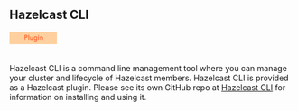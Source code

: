 


## Hazelcast CLI

<img src="images/Plugin_New.png" alt="CLI Plugin" height="22" width="84">
<br></br>

Hazelcast CLI is a command line management tool where you can manage your cluster and lifecycle of Hazelcast members. Hazelcast CLI is provided as a Hazelcast plugin. Please see its own GitHub repo at <a href="https://github.com/hazelcast/hazelcast-cli" target="_blank">Hazelcast CLI</a> for information on installing and using it.